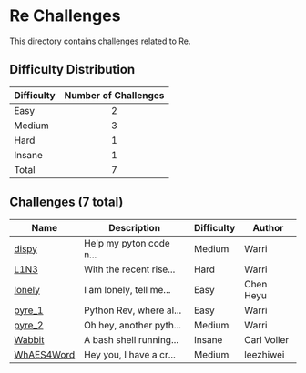 # Re Challenges
This directory contains challenges related to Re.

## Difficulty Distribution
| Difficulty | Number of Challenges |
| ---------- |:--------------------:|
| Easy | 2 |
| Medium | 3 |
| Hard | 1 |
| Insane | 1 |
| Total | 7 |

## Challenges (7 total)
| Name | Description | Difficulty | Author |
| ---- | ----------- | ---------- | ------ |
| [dispy](<./dispy>) | Help my pyton code n... | Medium | Warri |
| [L1N3](<./L1N3>) | With the recent rise... | Hard | Warri |
| [lonely](<./lonely>) | I am lonely, tell me... | Easy | Chen Heyu |
| [pyre_1](<./pyre_1>) | Python Rev, where al... | Easy | Warri |
| [pyre_2](<./pyre_2>) | Oh hey, another pyth... | Medium | Warri |
| [Wabbit](<./Wabbit>) | A bash shell running... | Insane | Carl Voller |
| [WhAES4Word](<./WhAES4Word>) | Hey you, I have a cr... | Medium | leezhiwei |
